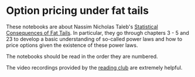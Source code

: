 # Option pricing under fat tails

These notebooks are about Nassim Nicholas Taleb's [Statistical Consequences of Fat Tails](https://arxiv.org/abs/2001.10488). In particular, they go through chapters 3 - 5 and 23 to develop a basic understanding of so-called power laws and how to price options given the existence of these power laws.

The notebooks should be read in the order they are numbered.

The video recordings provided by the [reading club](https://www.techincertoreadingclub.com/) are extremely helpful.
